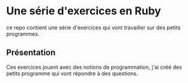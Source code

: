# Une série d'exercices en Ruby
ce repo contient une série d'exercices qui vont travailler sur des petits programmes.

## Présentation
Ces exercices jouent avec des notions de programmation, j'ai créé des petits programme qui vont répondre à des questions.